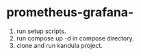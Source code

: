 # prometheus-grafana-

1. run setup scripts.
2. run compose up -d  in compose directory. 
3. clone and run kandula project.
